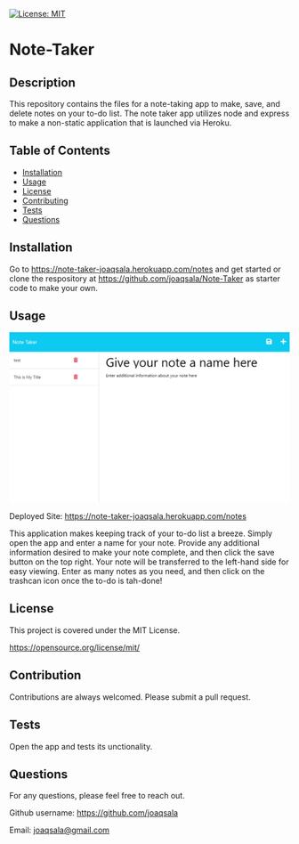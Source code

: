 
  [![License: MIT](https://img.shields.io/badge/License-MIT-yellow.svg)](https://opensource.org/license/mit/)

  # Note-Taker

  ## Description
  
  This repository contains the files for a note-taking app to make, save, and delete notes on your to-do list. The note taker app utilizes node and express to make a non-static application that is launched via Heroku.

  ## Table of Contents

- [Installation](#installation)
- [Usage](#usage)
- [License](#license)
- [Contributing](#contribution)
- [Tests](#tests)
- [Questions](#questions)


## Installation

Go to https://note-taker-joaqsala.herokuapp.com/notes and get started or clone the respository at https://github.com/joaqsala/Note-Taker as starter code to make your own.


## Usage 

![Adding a note using the spaces provided](./images/screenshot-note-taking.png)

Deployed Site: https://note-taker-joaqsala.herokuapp.com/notes

This application makes keeping track of your to-do list a breeze. Simply open the app and enter a name for your note. Provide any additional information desired to make your note complete, and then click the save button on the top right. Your note will be transferred to the left-hand side for easy viewing. Enter as many notes as you need, and then click on the trashcan icon once the to-do is tah-done!


## License

This project is covered under the MIT License.
 
  https://opensource.org/license/mit/


## Contribution

Contributions are always welcomed. Please submit a pull request.


## Tests

Open the app and tests its unctionality.


## Questions

For any questions, please feel free to reach out. 

Github username: https://github.com/joaqsala

Email: joaqsala@gmail.com
